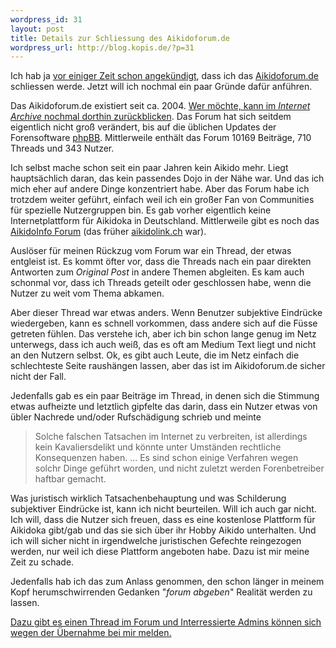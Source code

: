 ```yaml
--- 
wordpress_id: 31
layout: post
title: Details zur Schliessung des Aikidoforum.de
wordpress_url: http://blog.kopis.de/?p=31
---
```

Ich hab ja <a href="http://carstenringe.net/ich-schliesse-das-aikidoforum">vor einiger Zeit schon angekündigt</a>, dass ich das <a href="http://www.aikidoforum.de/">Aikidoforum.de</a> schliessen werde. Jetzt will ich nochmal ein paar Gründe dafür anführen.

Das Aikidoforum.de existiert seit ca. 2004. <a href="http://web.archive.org/web/*/http://www.aikidoforum.de">Wer möchte, kann im <em>Internet Archive</em> nochmal dorthin zurückblicken</a>. Das Forum hat sich seitdem eigentlich nicht groß verändert, bis auf die üblichen Updates der Forensoftware <a href="http://www.phpbb.com">phpBB</a>. Mittlerweile enthält das Forum 10169 Beiträge, 710 Threads und 343 Nutzer.

Ich selbst mache schon seit ein paar Jahren kein Aikido mehr. Liegt hauptsächlich daran, das kein passendes Dojo in der Nähe war. Und das ich mich eher auf andere Dinge konzentriert habe. Aber das Forum habe ich trotzdem weiter geführt, einfach weil ich ein großer Fan von Communities für spezielle Nutzergruppen bin. Es gab vorher eigentlich keine Internetplattform für Aikidoka in Deutschland. Mittlerweile gibt es noch das <a href="http://www.aikidoinfo.de/forum/">AikidoInfo Forum</a> (das früher <a href="aikidolink.ch">aikidolink.ch</a> war).

Auslöser für meinen Rückzug vom Forum war ein Thread, der etwas entgleist ist. Es kommt öfter vor, dass die Threads nach ein paar direkten Antworten zum <em>Original Post</em> in andere Themen abgleiten. Es kam auch schonmal vor, dass ich Threads geteilt oder geschlossen habe, wenn die Nutzer zu weit vom Thema abkamen.

Aber dieser Thread war etwas anders. Wenn Benutzer subjektive Eindrücke wiedergeben, kann es schnell vorkommen, dass andere sich auf die Füsse getreten fühlen. Das verstehe ich, aber ich bin schon lange genug im Netz unterwegs, dass ich auch weiß, das es oft am Medium Text liegt und nicht an den Nutzern selbst. Ok, es gibt auch Leute, die im Netz einfach die schlechteste Seite raushängen lassen, aber das ist im Aikidoforum.de sicher nicht der Fall.

Jedenfalls gab es ein paar Beiträge im Thread, in denen sich die Stimmung etwas aufheizte und letztlich gipfelte das darin, dass ein Nutzer etwas von übler Nachrede und/oder Rufschädigung schrieb und meinte
<blockquote>Solche falschen Tatsachen im Internet zu verbreiten, ist allerdings kein Kavaliersdelikt und könnte unter Umständen rechtliche Konsequenzen haben.
...
Es sind schon einige Verfahren wegen solchr Dinge geführt worden, und nicht zuletzt werden Forenbetreiber haftbar gemacht.</blockquote>
Was juristisch wirklich Tatsachenbehauptung und was Schilderung subjektiver Eindrücke ist, kann ich nicht beurteilen. Will ich auch gar nicht. Ich will, dass die Nutzer sich freuen, dass es eine kostenlose Plattform für Aikidoka gibt/gab und das sie sich über ihr Hobby Aikido unterhalten. Und ich will sicher nicht in irgendwelche juristischen Gefechte reingezogen werden, nur weil ich diese Plattform angeboten habe. Dazu ist mir meine Zeit zu schade.

Jedenfalls hab ich das zum Anlass genommen, den schon länger in meinem Kopf herumschwirrenden Gedanken "<em>forum abgeben</em>" Realität werden zu lassen.

<a href="http://www.aikidoforum.de/viewtopic.php?f=1&amp;t=773">Dazu gibt es einen Thread im Forum und Interressierte Admins können sich wegen der Übernahme bei mir melden.</a>
